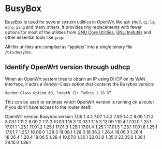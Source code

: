 # BusyBox

[BusyBox](https://en.wikipedia.org/wiki/BusyBox "https://en.wikipedia.org/wiki/BusyBox") is used for several system utilities in OpenWrt like `ash` shell, `cp`, `ls`, `echo`, `ping` and many others. It provides tiny replacements with fewer options for most of the utilities from [GNU Core Utilities](https://en.wikipedia.org/wiki/GNU%20Core%20Utilities "https://en.wikipedia.org/wiki/GNU Core Utilities"), [GNU Inetutils](https://www.gnu.org/software/inetutils/ "https://www.gnu.org/software/inetutils/") and other essential tools like `gzip`.

All this utilities are compiled as “applets” into a single binary file `/bin/busybox`.

## Identify OpenWrt version through udhcp

When an OpenWrt system tries to obtain an IP using DHCP on its WAN interface, it adds a Vendor-Class option that contains the Busybox version:

`Vendor-Class Option 60, length 12: “udhcp 1.28.3”`

This can be used to estimate which OpenWrt version is running on a router if you don't have access to the router itself.

OpenWrt version Busybox version 7.06 1.4.2 7.07 1.4.2 7.09 1.4.2 8.09 1.11.2 8.09.1 1.11.2 8.09.2 1.11.2 10.03 1.15.3 10.03.1 1.15.3 12.09 1.19.4 17.01.0 1.25.1 17.01.1 1.25.1 17.01.2 1.25.1 17.01.3 1.25.1 17.01.4 1.25.1 17.01.5 1.25.1 17.01.6 1.25.1 17.01.7 1.25.1 18.06.0 1.28.3 18.06.1 1.28.3 18.06.2 1.28.4 18.06.3 1.28.4 18.06.4 1.28.4 18.06.5 1.28.4 19.07.0 1.30.1 22.03.0 1.35.0 23.05.0 1.36.1 24.10.0 1.36.1
